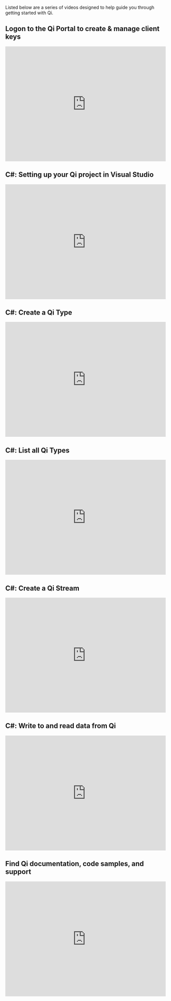 Listed below are a series of videos designed to help guide you through getting started with Qi.

## Logon to the Qi Portal to create & manage client keys
<iframe width="100%" height="360" src="https://www.youtube.com/embed/__48uylCzsE?list=PLMcG1Hs2JbcuKoIjlEZPVtkBnI9kV4nO5" frameborder="0" allowfullscreen></iframe>

## C#: Setting up your Qi project in Visual Studio
<iframe width="100%" height="360" src="https://www.youtube.com/embed/waRbnQ-JQQ4?list=PLMcG1Hs2JbcuKoIjlEZPVtkBnI9kV4nO5" frameborder="0" allowfullscreen></iframe>

## C#: Create a Qi Type
<iframe width="100%" height="360" src="https://www.youtube.com/embed/X1d9If-Qf08?list=PLMcG1Hs2JbcuKoIjlEZPVtkBnI9kV4nO5" frameborder="0" allowfullscreen></iframe>

## C#: List all Qi Types
<iframe width="100%" height="360" src="https://www.youtube.com/embed/DTpOwfgWm0I?list=PLMcG1Hs2JbcuKoIjlEZPVtkBnI9kV4nO5" frameborder="0" allowfullscreen></iframe>

## C#: Create a Qi Stream
<iframe width="100%" height="360" src="https://www.youtube.com/embed/Cq6xEAOgzy4?list=PLMcG1Hs2JbcuKoIjlEZPVtkBnI9kV4nO5" frameborder="0" allowfullscreen></iframe>

## C#: Write to and read data from Qi
<iframe width="100%" height="360" src="https://www.youtube.com/embed/-mH1ZMLHOnk?list=PLMcG1Hs2JbcuKoIjlEZPVtkBnI9kV4nO5" frameborder="0" allowfullscreen></iframe>

## Find Qi documentation, code samples, and support
<iframe width="100%" height="360" src="https://www.youtube.com/embed/hkhId0zDZVg?list=PLMcG1Hs2JbcuKoIjlEZPVtkBnI9kV4nO5" frameborder="0" allowfullscreen></iframe>
